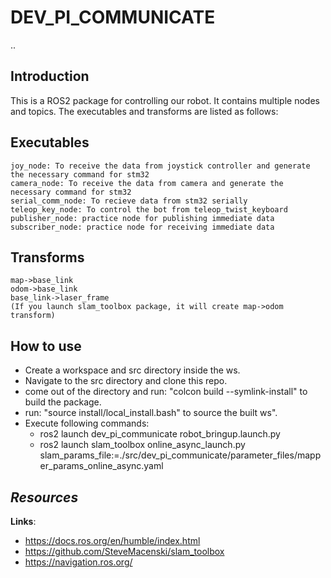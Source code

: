 # DEV_PI_COMMUNICATE
..
## **Introduction**

This is a ROS2 package for controlling our robot. It contains multiple nodes and topics.
The executables and transforms are listed as follows:

## Executables
    joy_node: To receive the data from joystick controller and generate the necessary command for stm32
    camera_node: To receive the data from camera and generate the necessary command for stm32
    serial_comm_node: To recieve data from stm32 serially
    teleop_key_node: To control the bot from teleop_twist_keyboard
    publisher_node: practice node for publishing immediate data
    subscriber_node: practice node for receiving immediate data

## Transforms
    map->base_link
    odom->base_link
    base_link->laser_frame
    (If you launch slam_toolbox package, it will create map->odom transform)

## **How to use**
 
 * Create a workspace and src directory inside the ws.
 * Navigate to the src directory and clone this repo.
 * come out of the directory and run: "colcon build --symlink-install" to build the package.
 * run: "source install/local_install.bash" to source the built ws".
 * Execute following commands:
    * ros2 launch dev_pi_communicate robot_bringup.launch.py 
    * ros2 launch slam_toolbox online_async_launch.py slam_params_file:=./src/dev_pi_communicate/parameter_files/mapper_params_online_async.yaml 

## ***Resources***

**Links**:
- https://docs.ros.org/en/humble/index.html
- https://github.com/SteveMacenski/slam_toolbox
- https://navigation.ros.org/


